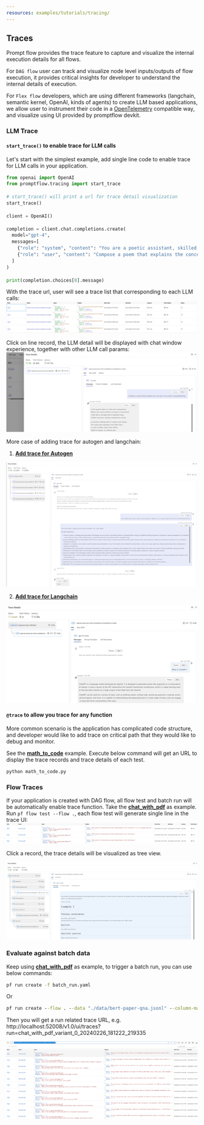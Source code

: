 ```yaml
---
resources: examples/tutorials/tracing/
---
```


## Traces

Prompt flow provides the trace feature to capture and visualize the internal execution details for all flows.

For `DAG flow` user can track and visualize node level inputs/outputs of flow execution, it provides critical insights for developer to understand the internal details of execution. 

For `Flex flow` developers, which are using different frameworks (langchain, semantic kernel, OpenAI, kinds of agents) to create LLM based applications, we allow user to instrument their code in a [OpenTelemetry](https://opentelemetry.io/) compatible way, and visualize using UI provided by promptflow devkit.

### LLM Trace
#### **`start_trace()` to enable trace for LLM calls**
Let's start with the simplest example, add single line code to enable trace for LLM calls in your application.
```python
from openai import OpenAI
from promptflow.tracing import start_trace

# start_trace() will print a url for trace detail visualization 
start_trace()

client = OpenAI()

completion = client.chat.completions.create(
  model="gpt-4",
  messages=[
    {"role": "system", "content": "You are a poetic assistant, skilled in explaining complex programming concepts with creative flair."},
    {"role": "user", "content": "Compose a poem that explains the concept of recursion in programming."}
  ]
)

print(completion.choices[0].message)
```

With the trace url, user will see a trace list that corresponding to each LLM calls:
![LLM-trace-list](../../../docs/media/trace/LLM-trace-list.png)

Click on line record, the LLM detail will be displayed with chat window experience, together with other LLM call params:
![LLM-trace-detail](../../../docs/media/trace/LLM-trace-detail.png)

More case of adding trace for autogen and langchain:

1. **[Add trace for Autogen](./autogen-groupchat/)**

![autogen-trace-detail](../../../docs/media/trace/autogen-trace-detail.png)

2. **[Add trace for Langchain](./langchain)**

![langchain-trace-detail](../../../docs/media/trace/langchain-trace-detail.png)

#### **`@trace` to allow you trace for any function**
More common scenario is the application has complicated code structure, and developer would like to add trace on critical path that they would like to debug and monitor. 

See the **[math_to_code](./math_to_code.py)** example. Execute below command will get an URL to display the trace records and trace details of each test.

```bash
python math_to_code.py
```

### Flow Traces
If your application is created with DAG flow, all flow test and batch run will be automatically enable trace function. Take the **[chat_with_pdf](../../flows/chat/chat-with-pdf/)** as example. Run `pf flow test --flow .`, each flow test will generate single line in the trace UI:
![flow-trace-record](../../../docs/media/trace/flow-trace-records.png)

Click a record, the trace details will be visualized as tree view.

![flow-trace-detail](../../../docs/media/trace/flow-trace-detail.png)

### Evaluate against batch data
Keep using **[chat_with_pdf](../../flows/chat/chat-with-pdf/)** as example, to trigger a batch run, you can use below commands:

```cmd
pf run create -f batch_run.yaml
```
Or
```cmd
pf run create --flow . --data "./data/bert-paper-qna.jsonl" --column-mapping chat_history='${data.chat_history}' pdf_url='${data.pdf_url}' question='${data.question}'
```
Then you will get a run related trace URL, e.g. http://localhost:52008/v1.0/ui/traces?run=chat_with_pdf_variant_0_20240226_181222_219335

![batch_run_record](../../../docs/media/trace/batch_run_record.png)